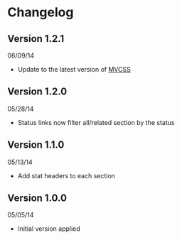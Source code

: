# Changelog

## Version 1.2.1
06/09/14

- Update to the latest version of [MVCSS](http://mvcss.github.io/)

## Version 1.2.0
05/28/14

- Status links now filter all/related section by the status

## Version 1.1.0
05/13/14

- Add stat headers to each section

## Version 1.0.0
05/05/14

- Initial version applied


